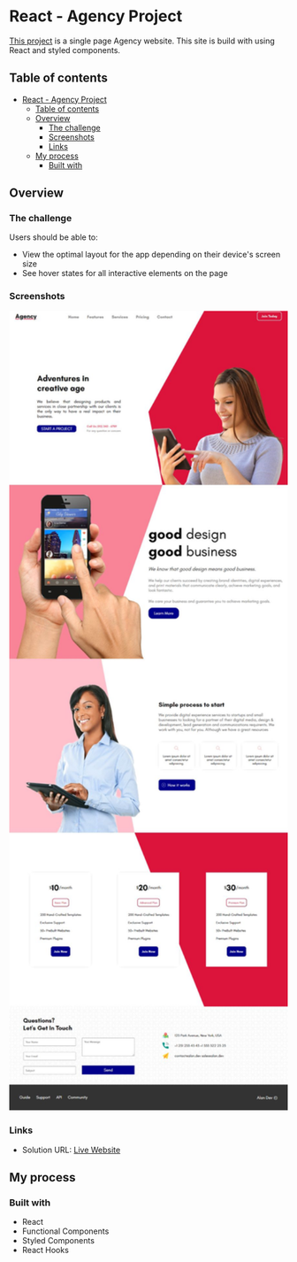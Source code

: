 # React - Agency Project

[This project](https://gurhanalan.github.io/React-Agency-Project/) is a single page Agency website. This site is build with using React and styled components.

## Table of contents

- [React - Agency Project](#react---agency-project)
  - [Table of contents](#table-of-contents)
  - [Overview](#overview)
    - [The challenge](#the-challenge)
    - [Screenshots](#screenshots)
    - [Links](#links)
  - [My process](#my-process)
    - [Built with](#built-with)

## Overview

### The challenge

Users should be able to:

-   View the optimal layout for the app depending on their device's screen size
-   See hover states for all interactive elements on the page

### Screenshots

<!-- <img  src="./public/screenshot/agency1.jpg" alt="html"  width=500><br/> -->

<img  src="./public/screenshot/agency2.jpg" alt="html"  width=600><br/>

### Links

-   Solution URL: [Live Website](https://gurhanalan.github.io/React-Agency-Project/)

## My process

### Built with

-   React
-   Functional Components
-   Styled Components
-   React Hooks
